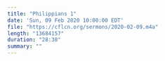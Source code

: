 ```yaml
---
title: "Philippians 1"
date: 'Sun, 09 Feb 2020 10:00:00 EDT'
file: "https://cflcn.org/sermons/2020-02-09.m4a"
length: "13684157"
duration: "28:38"
summary: ""
---
```

